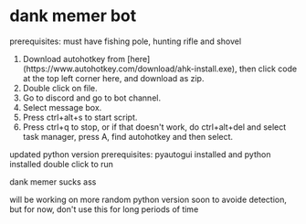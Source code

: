 <h1>dank memer bot</h1>
prerequisites: must have fishing pole, hunting rifle and shovel
<ol>
<li>Download autohotkey from [here](https://www.autohotkey.com/download/ahk-install.exe), then click code at the top left corner here, and download as zip.</li>
<li>Double click on file.</li>
<li>Go to discord and go to bot channel.</li>
<li>Select message box.</li>
<li>Press ctrl+alt+s to start script.</li>
<li>Press ctrl+q to stop, or if that doesn't work, do ctrl+alt+del and select task manager, press A, find autohotkey and then select.</li>
</ol>

updated python version
prerequisites: pyautogui installed and python installed
double click to run


dank memer sucks ass 

will be working on more random python version soon to avoide detection, but for now, don't use this for long periods of time
